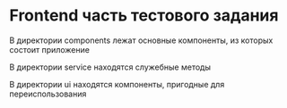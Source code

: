 # Frontend часть тестового задания

В директории components лежат основные компоненты, из которых состоит приложение

В директории service находятся служебные методы

В директории ui находятся компоненты, пригодные для переиспользования
